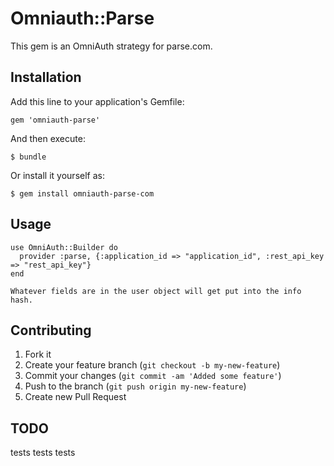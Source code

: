 # Omniauth::Parse


This gem is an OmniAuth strategy for parse.com.
## Installation

Add this line to your application's Gemfile:

    gem 'omniauth-parse'

And then execute:

    $ bundle

Or install it yourself as:

    $ gem install omniauth-parse-com

## Usage

    use OmniAuth::Builder do
      provider :parse, {:application_id => "application_id", :rest_api_key => "rest_api_key"}
    end

    Whatever fields are in the user object will get put into the info hash.
## Contributing

1. Fork it
2. Create your feature branch (`git checkout -b my-new-feature`)
3. Commit your changes (`git commit -am 'Added some feature'`)
4. Push to the branch (`git push origin my-new-feature`)
5. Create new Pull Request

## TODO
 tests tests tests
